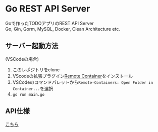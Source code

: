 # Go REST API Server
Goで作ったTODOアプリのREST API Server  
Go, Gin, Gorm, MySQL, Docker, Clean Architecture etc.
## サーバー起動方法
(VSCodeの場合)
1. このレポジトリをclone
1. VScodeの拡張プラグイン[Remote Container](https://marketplace.visualstudio.com/items?itemName=ms-vscode-remote.remote-containers)をインストール
1. VSCodeのコマンドパレットから```Remote-Containers: Open Folder in Container...```を選択
1. ```go run main.go```
## API仕様
[こちら](API.md)